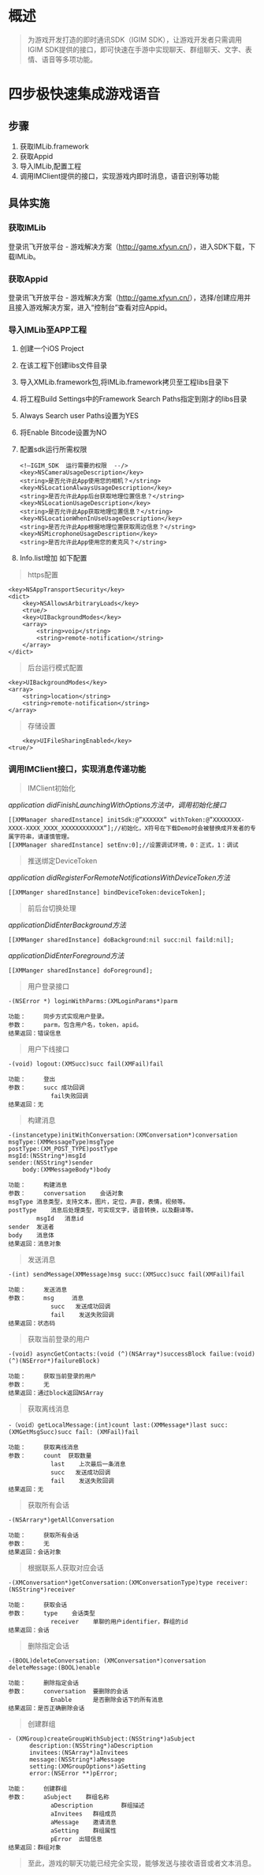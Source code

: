 # 概述
> 为游戏开发打造的即时通讯SDK（IGIM SDK），让游戏开发者只需调用IGIM SDK提供的接口，即可快速在手游中实现聊天、群组聊天、文字、表情、语音等多项功能。

# 四步极快速集成游戏语音

## 步骤
1. 获取IMLib.framework
2. 获取Appid
3. 导入IMLib,配置工程
4. 调用IMClient提供的接口，实现游戏内即时消息，语音识别等功能

## 具体实施
### 获取IMLib
登录讯飞开放平台 - 游戏解决方案（<http://game.xfyun.cn/>），进入SDK下载，下载IMLib。

### 获取Appid
登录讯飞开放平台 - 游戏解决方案（<http://game.xfyun.cn/>），选择/创建应用并且接入游戏解决方案，进入“控制台”查看对应Appid。

### 导入IMLib至APP工程
1. 创建一个iOS Project
2. 在该工程下创建libs文件目录
3. 导入XMLib.framework包,将IMLib.framework拷贝至工程libs目录下
4. 将工程Build Settings中的Framework Search Paths指定到刚才的libs目录
5. Always Search user Paths设置为YES
6. 将Enable Bitcode设置为NO
7. 配置sdk运行所需权限

	```
	<!—IGIM_SDK  运行需要的权限  --/>	<key>NSCameraUsageDescription</key>	<string>是否允许此App使用您的相机？</string>	<key>NSLocationAlwaysUsageDescription</key>	<string>是否允许此App后台获取地理位置信息？</string>	<key>NSLocationUsageDescription</key>	<string>是否允许此App获取地理位置信息？</string>	<key>NSLocationWhenInUseUsageDescription</key>	<string>是否允许此App根据地理位置获取周边信息？</string>	<key>NSMicrophoneUsageDescription</key>	<string>是否允许此App使用您的麦克风？</string>
	```

8. Info.list增加 如下配置
 
>https配置
	
	<key>NSAppTransportSecurity</key>	<dict>		<key>NSAllowsArbitraryLoads</key>		<true/>		<key>UIBackgroundModes</key>		<array>			<string>voip</string>			<string>remote-notification</string>		</array>	</dict>
    
    
>后台运行模式配置

	<key>UIBackgroundModes</key>	<array>		<string>location</string>		<string>remote-notification</string>	</array>

>存储设置

		<key>UIFileSharingEnabled</key>	<true/>



### 调用IMClient接口，实现消息传递功能

>IMClient初始化


*application didFinishLaunchingWithOptions方法中，调用初始化接口*

	[[XMManager sharedInstance] initSdk:@”XXXXXX” withToken:@”XXXXXXXX-XXXX-XXXX_XXXX_XXXXXXXXXXXX”];//初始化，X符号在下载Demo时会被替换成开发者的专属字符串，请谨慎管理。	[[XMManager sharedInstance] setEnv:0];//设置调试环境，0：正式，1：调试


>推送绑定DeviceToken

*application didRegisterForRemoteNotificationsWithDeviceToken方法*
	[[XMManger sharedInstance] bindDeviceToken:deviceToken];	

>前后台切换处理

*applicationDidEnterBackground方法*
	
	[[XMManger sharedInstance] doBackground:nil succ:nil faild:nil];

*applicationDidEnterForeground方法*

	[[XMManger sharedInstance] doForeground];

>用户登录接口

	-(NSError *) loginWithParms:(XMLoginParams*)parm
	
	功能：		同步方式实现用户登录。	参数：		parm，包含用户名，token，apid。	结果返回：错误信息

>用户下线接口

	-(void) logout:(XMSucc)succ fail(XMFail)fail
	
	功能：		登出	参数：		succ 成功回调 				fail失败回调	结果返回：无

>构建消息

	-(instancetype)initWithConversation:(XMConversation*)conversation	msgType:(XMMessageType)msgType	postType:(XM_POST_TYPE)postType	msgId:(NSString*)msgId	sender:(NSString*)sender	    body:(XMMessageBody*)body
	    
	功能：		构建消息	参数：		conversation	会话对象	msgType	消息类型，支持文本，图片，定位，声音，表情，视频等。 	postType	消息后处理类型，可实现文字，语音转换，以及翻译等。			msgId	消息id	sender	发送者	body	消息体	结果返回：消息对象

>发送消息
	
	-(int) sendMessage(XMMessage)msg succ:(XMSucc)succ fail(XMFail)fail
	
	功能：		发送消息	参数：		msg 	消息				succ   发送成功回调				fail	发送失败回调	结果返回：状态码

>获取当前登录的用户

	-(void) asyncGetContacts:(void (^)(NSArray*)successBlock failue:(void)(^)(NSError*)failureBlock)
		功能： 	获取当前登录的用户	参数： 	无 	结果返回：通过block返回NSArray>获取离线消息

	-（void）getLocalMessage:(int)count last:(XMMessage*)last succ:(XMGetMsgSucc)succ fail: (XMFail)fail
		功能： 	获取离线消息	参数：		count  获取数量				last	上次最后一条消息				succ   发送成功回调				fail	发送失败回调	结果返回：无>获取所有会话

	-(NSArrary*)getAllConversation	
	功能：		获取所有会话	参数：		无	结果返回：会话对象>根据联系人获取对应会话

	-(XMConversation*)getConversation:(XMConversationType)type receiver:(NSString*)receiver
		功能：		获取会话	参数：		type	会话类型				receiver	单聊的用户identifier，群组的id	结果返回：会话>删除指定会话

	-(BOOL)deleteConversation: (XMConversation*)conversation deleteMessage:(BOOL)enable
		功能：		删除指定会话 	参数：		conversation  要删除的会话 				Enable		是否删除会话下的所有消息	结果返回：是否正确删除会话>创建群组

	- (XMGroup)createGroupWithSubject:(NSString*)aSubject          description:(NSString*)aDescription          invitees:(NSArray*)aInvitees          message:(NSString*)aMessage          setting:(XMGroupOptions*)aSetting          error:(NSError **)pError;
          	功能：		创建群组 	参数：		aSubject	群组名称				aDescription		群组描述				aInvitees	群组成员				aMessage	邀请消息				aSetting	群组属性				pError	出错信息	结果返回：群组对象


>至此，游戏的聊天功能已经完全实现，能够发送与接收语音或者文本消息。